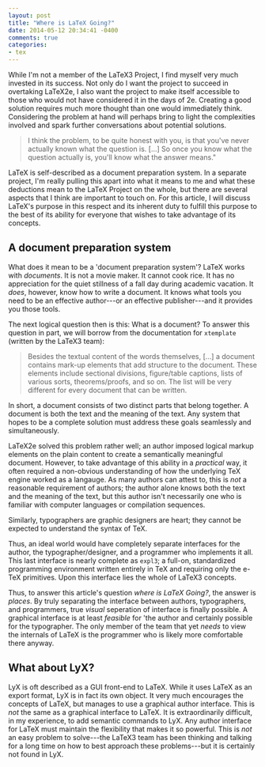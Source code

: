 ```yaml
---
layout: post
title: "Where is LaTeX Going?"
date: 2014-05-12 20:34:41 -0400
comments: true
categories:
- tex
---
```


While I'm not a member of the LaTeX3 Project,
  I find myself very much invested in its success.
Not only do I want the project to succeed in overtaking LaTeX2e,
  I also want the project to make itself accessible to
  those who would not have considered it in the days of 2e.
Creating a good solution requires much more thought than one would immediately think.
Considering the problem at hand will perhaps bring to light the complexities involved
  and spark further conversations about potential solutions.

<!--more-->

> I think the problem, to be quite honest with you,
>   is that you've never actually known what the question is.
> [...] So once you know what the question actually is,
>   you'll know what the answer means."

LaTeX is self-described as a document preparation system.
In a separate project, I'm really pulling this apart into what it means to me
  and what these deductions mean to the LaTeX Project on the whole,
  but there are several aspects that I think are important to touch on.
For this article, I will discuss LaTeX's purpose in this respect
  and its inherent duty to fulfill this purpose
  to the best of its ability
  for everyone that wishes to take advantage of its concepts.

## A document preparation system ##

What does it mean to be a 'document preparation system'?
LaTeX works with *documents*.
It is not a movie maker.
It cannot cook rice.
It has no appreciation for the quiet stillness of a fall day during academic vacation.
It *does*, however, know how to write a document.
It knows what tools you need to be an effective author---or an effective publisher---and it provides you those tools.

The next logical question then is this: What is a document?
To answer this question in part, we will borrow from the documentation for `xtemplate` (written by the LaTeX3 team):

> Besides the textual content of the words themselves,
>   [...] a document contains mark-up elements that add structure to the document.
> These elements include sectional divisions, figure/table captions,
>   lists of various sorts, theorems/proofs, and so on.
> The list will be very different for every document that can be written.

In short, a document consists of two distinct parts that belong together.
A document is both the text and the meaning of the text.
Any system that hopes to be a complete solution must address these goals seamlessly and simultaneously.

LaTeX2e solved this problem rather well;
  an author imposed logical markup elements on
  the plain content to create a semantically meaningful document.
However, to take advantage of this ability in a *practical* way,
  it often required a non-obvious understanding of how the underlying TeX engine worked as a langauge.
As many authors can attest to, this is *not* a reasonable requirement of authors;
  the author alone knows both the text and the meaning of the text,
  but this author isn't necessarily one who is familiar with computer languages
  or compilation sequences.

Similarly, typographers are graphic designers are heart; they cannot be expected to understand the syntax of TeX.

Thus, an ideal world would have completely separate interfaces for
  the author, the typographer/designer, and a programmer who implements it all.
This last interface is nearly complete as `expl3`;
  a full-on, standardized programming environment written entirely in TeX
  and requiring only the e-TeX primitives.
Upon this interface lies the whole of LaTeX3 concepts.

Thus, to answer this article's question *where is LaTeX Going?*, the answer is *places*.
By truly separating the interface between authors, typographers, and programmers,
  true *visual* seperation of interface is finally possible.
A graphical interface is at least *feasible* for 'the author and certainly possible for the typographer.
The only member of the team that yet *needs* to view the internals of LaTeX
  is the programmer who is likely more comfortable there anyway.

## What about LyX? ##

LyX is oft described as a GUI front-end to LaTeX.
While it uses LaTeX as an export format,
  LyX is in fact its own object.
It very much encourages the concepts of LaTeX,
  but manages to use a graphical author interface.
This is *not* the same as a graphical interface to LaTeX.
It is extraordinarily difficult, in my experience, to add semantic commands to LyX.
Any author interface for LaTeX must maintain the flexibility that makes it so powerful.
This is *not* an easy problem to solve---the LaTeX3 team has been
  thinking and talking for a long time on how to best approach these problems---but
  it is certainly not found in LyX.

